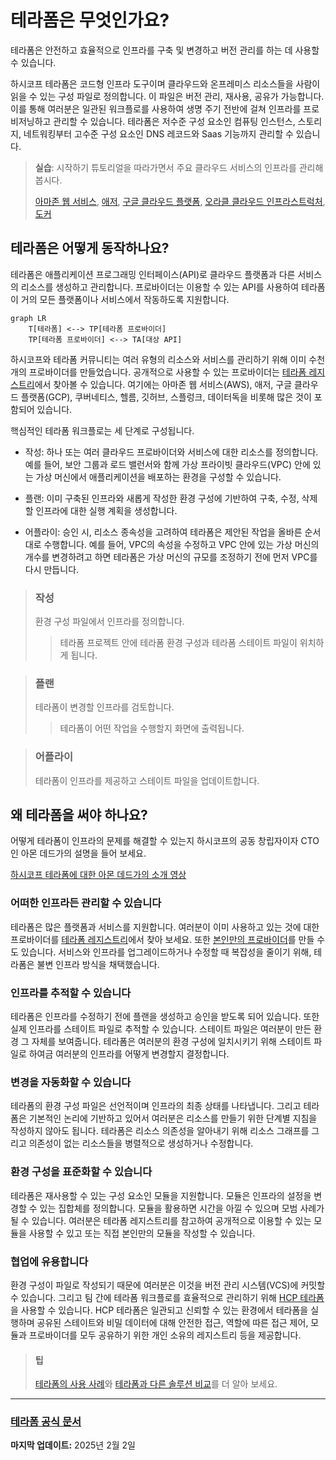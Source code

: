 # 테라폼은 무엇인가요?

테라폼은 안전하고 효율적으로 인프라를 구축 및 변경하고 버전 관리를 하는 데 사용할 수 있습니다.

하시코프 테라폼은 코드형 인프라 도구이며 클라우드와 온프레미스 리소스들을 사람이 읽을 수 있는 구성 파일로 정의합니다. 이 파일은 버전 관리, 재사용, 공유가 가능합니다. 이를 통해 여러분은 일관된 워크플로를 사용하여 생명 주기 전반에 걸쳐 인프라를 프로비저닝하고 관리할 수 있습니다. 테라폼은 저수준 구성 요소인 컴퓨팅 인스턴스, 스토리지, 네트워킹부터 고수준 구성 요소인 DNS 레코드와 Saas 기능까지 관리할 수 있습니다.

> **실습**: 시작하기 튜토리얼을 따라가면서 주요 클라우드 서비스의 인프라를 관리해 봅시다.
>
> <!-- TODO Link the document below after translating it -->
> [아마존 웹 서비스](https://developer.hashicorp.com/terraform/tutorials/aws-get-started), [애저](https://developer.hashicorp.com/terraform/tutorials/azure-get-started), [구글 클라우드 플랫폼](https://developer.hashicorp.com/terraform/tutorials/gcp-get-started), [오라클 클라우드 인프라스트럭처](https://developer.hashicorp.com/terraform/tutorials/oci-get-started), [도커](https://developer.hashicorp.com/terraform/tutorials/docker-get-started)

## 테라폼은 어떻게 동작하나요?

테라폼은 애플리케이션 프로그래밍 인터페이스(API)로 클라우드 플랫폼과 다른 서비스의 리소스를 생성하고 관리합니다. 프로바이더는 이용할 수 있는 API를 사용하여 테라폼이 거의 모든 플랫폼이나 서비스에서 작동하도록 지원합니다.

``` mermaid
graph LR
    T[테라폼] <--> TP[테라폼 프로바이더]
    TP[테라폼 프로바이더] <--> TA[대상 API]
```

> <!-- TODO Link the document below after translating it -->
하시코프와 테라폼 커뮤니티는 여러 유형의 리소스와 서비스를 관리하기 위해 이미 수천 개의 프로바이더를 만들었습니다. 공개적으로 사용할 수 있는 프로바이더는 [테라폼 레지스트리](https://registry.terraform.io/)에서 찾아볼 수 있습니다. 여기에는 아마존 웹 서비스(AWS), 애저, 구글 클라우드 플랫폼(GCP), 쿠버네티스, 헬름, 깃허브, 스플렁크, 데이터독을 비롯해 많은 것이 포함되어 있습니다.

핵심적인 테라폼 워크플로는 세 단계로 구성됩니다.

- 작성: 하나 또는 여러 클라우드 프로바이더와 서비스에 대한 리소스를 정의합니다. 예를 들어, 보안 그룹과 로드 밸런서와 함께 가상 프라이빗 클라우드(VPC) 안에 있는 가상 머신에서 애플리케이션을 배포하는 환경을 구성할 수 있습니다.

- 플랜: 이미 구축된 인프라와 새롭게 작성한 환경 구성에 기반하여 구축, 수정, 삭제할 인프라에 대한 실행 계획을 생성합니다.

- 어플라이: 승인 시, 리소스 종속성을 고려하여 테라폼은 제안된 작업을 올바른 순서대로 수행합니다. 예를 들어, VPC의 속성을 수정하고 VPC 안에 있는 가상 머신의 개수를 변경하려고 하면 테라폼은 가상 머신의 규모를 조정하기 전에 먼저 VPC를 다시 만듭니다.

> ### 작성
>
> 환경 구성 파일에서 인프라를 정의합니다.
>> 테라폼 프로젝트 안에 테라폼 환경 구성과 테라폼 스테이트 파일이 위치하게 됩니다.

> ### 플랜
>
> 테라폼이 변경할 인프라를 검토합니다.
>> 테라폼이 어떤 작업을 수행할지 화면에 출력됩니다.

> ### 어플라이
>
> 테라폼이 인프라를 제공하고 스테이트 파일을 업데이트합니다.

## 왜 테라폼을 써야 하나요?

어떻게 테라폼이 인프라의 문제를 해결할 수 있는지 하시코프의 공동 창립자이자 CTO인 아몬 데드가의 설명을 들어 보세요.

[하시코프 테라폼에 대한 아몬 데드가의 소개 영상](https://youtu.be/h970ZBgKINg)

### 어떠한 인프라든 관리할 수 있습니다

> <!-- TODO Link the document below after translating it -->
테라폼은 많은 플랫폼과 서비스를 지원합니다. 여러분이 이미 사용하고 있는 것에 대한 프로바이더를 [테라폼 레지스트리](https://registry.terraform.io/)에서 찾아 보세요. 또한 [본인만의 프로바이더](https://developer.hashicorp.com/terraform/plugin)를 만들 수도 있습니다. 서비스와 인프라를 업그레이드하거나 수정할 때 복잡성을 줄이기 위해, 테라폼은 불변 인프라 방식을 채택했습니다.

### 인프라를 추적할 수 있습니다

테라폼은 인프라를 수정하기 전에 플랜을 생성하고 승인을 받도록 되어 있습니다. 또한 실제 인프라를 스테이트 파일로 추적할 수 있습니다. 스테이트 파일은 여러분이 만든 환경 그 자체를 보여줍니다. 테라폼은 여러분의 환경 구성에 일치시키기 위해 스테이트 파일로 하여금 여러분의 인프라를 어떻게 변경할지 결정합니다.

### 변경을 자동화할 수 있습니다

테라폼의 환경 구성 파일은 선언적이며 인프라의 최종 상태를 나타냅니다. 그리고 테라폼은 기본적인 논리에 기반하고 있어서 여러분은 리소스를 만들기 위한 단계별 지침을 작성하지 않아도 됩니다. 테라폼은 리소스 의존성을 알아내기 위해 리소스 그래프를 그리고 의존성이 없는 리소스들을 병렬적으로 생성하거나 수정합니다.

### 환경 구성을 표준화할 수 있습니다

테라폼은 재사용할 수 있는 구성 요소인 모듈을 지원합니다. 모듈은 인프라의 설정을 변경할 수 있는 집합체를 정의합니다. 모듈을 활용하면 시간을 아낄 수 있으며 모범 사례가 될 수 있습니다. 여러분은 테라폼 레지스트리를 참고하여 공개적으로 이용할 수 있는 모듈을 사용할 수 있고 또는 직접 본인만의 모듈을 작성할 수 있습니다.

### 협업에 유용합니다

<!-- TODO Link the document below after translating it -->
환경 구성이 파일로 작성되기 때문에 여러분은 이것을 버전 관리 시스템(VCS)에 커밋할 수 있습니다. 그리고 팀 간에 테라폼 워크플로를 효율적으로 관리하기 위해 [HCP 테라폼](https://developer.hashicorp.com/terraform/intro/terraform-editions#hcp-terraform)을 사용할 수 있습니다. HCP 테라폼은 일관되고 신뢰할 수 있는 환경에서 테라폼을 실행하며 공유된 스테이트와 비밀 데이터에 대해 안전한 접근, 역할에 따른 접근 제어, 모듈과 프로바이더를 모두 공유하기 위한 개인 소유의 레지스트리 등을 제공합니다.

> #### 팁
>
> <!-- TODO Link the document below after translating it -->
> [테라폼의 사용 사례](https://developer.hashicorp.com/terraform/intro/use-cases)와 [테라폼과 다른 솔루션 비교](https://developer.hashicorp.com/terraform/intro/vs)를 더 알아 보세요.

---

### [테라폼 공식 문서](https://developer.hashicorp.com/terraform/intro)

**마지막 업데이트:** 2025년 2월 2일